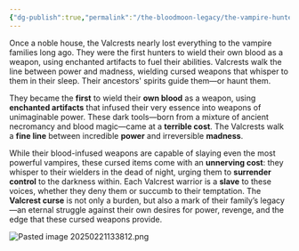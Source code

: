 ```yaml
---
{"dg-publish":true,"permalink":"/the-bloodmoon-legacy/the-vampire-hunter-families/the-valcrest-family-the-silver-warlords/"}
---
```


Once a noble house, the Valcrests nearly lost everything to the vampire families long ago. They were the first hunters to wield their own blood as a weapon, using enchanted artifacts to fuel their abilities. Valcrests walk the line between power and madness, wielding cursed weapons that whisper to them in their sleep. Their ancestors' spirits guide them—or haunt them.

They became the **first** to wield their **own blood** as a weapon, using **enchanted artifacts** that infused their very essence into weapons of unimaginable power. These dark tools—born from a mixture of ancient necromancy and blood magic—came at a **terrible cost**. The Valcrests walk a **fine line** between incredible **power** and irreversible **madness**.

While their blood-infused weapons are capable of slaying even the most powerful vampires, these cursed items come with an **unnerving cost**: they whisper to their wielders in the dead of night, urging them to **surrender control** to the darkness within. Each Valcrest warrior is a **slave** to these voices, whether they deny them or succumb to their temptation. The **Valcrest curse** is not only a burden, but also a mark of their family’s legacy—an eternal struggle against their own desires for power, revenge, and the edge that these cursed weapons provide.

![Pasted image 20250221133812.png](/img/user/Pasted%20image%2020250221133812.png)